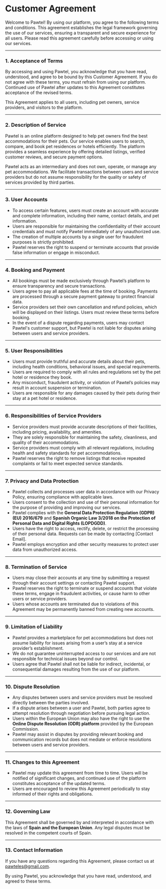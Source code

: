 # **Customer Agreement**

Welcome to Pawtel! By using our platform, you agree to the following terms and conditions. This agreement establishes the legal framework governing the use of our services, ensuring a transparent and secure experience for all users. Please read this agreement carefully before accessing or using our services.

---

### **1. Acceptance of Terms**

By accessing and using Pawtel, you acknowledge that you have read, understood, and agree to be bound by this Customer Agreement. If you do not agree with these terms, you must refrain from using our platform. Continued use of Pawtel after updates to this Agreement constitutes acceptance of the revised terms. 

This Agreement applies to all users, including pet owners, service providers, and visitors to the platform. 

---

### **2. Description of Service**

Pawtel is an online platform designed to help pet owners find the best accommodations for their pets. Our service enables users to search, compare, and book pet residences or hotels efficiently. The platform provides a seamless experience by offering detailed listings, verified customer reviews, and secure payment options.

Pawtel acts as an intermediary and does not own, operate, or manage any pet accommodations. We facilitate transactions between users and service providers but do not assume responsibility for the quality or safety of services provided by third parties.

---

### **3. User Accounts**

- To access certain features, users must create an account with accurate and complete information, including their name, contact details, and pet information.
- Users are responsible for maintaining the confidentiality of their account credentials and must notify Pawtel immediately of any unauthorized use.
- The creation of multiple accounts by a single user for fraudulent purposes is strictly prohibited.
- Pawtel reserves the right to suspend or terminate accounts that provide false information or engage in misconduct.

---

### **4. Booking and Payment**

- All bookings must be made exclusively through Pawtel’s platform to ensure transparency and secure transactions.
- Users agree to pay all applicable fees at the time of booking. Payments are processed through a secure payment gateway to protect financial data.
- Service providers set their own cancellation and refund policies, which will be displayed on their listings. Users must review these terms before booking.
- In the event of a dispute regarding payments, users may contact Pawtel's customer support, but Pawtel is not liable for disputes arising between users and service providers.

---

### **5. User Responsibilities**

- Users must provide truthful and accurate details about their pets, including health conditions, behavioral issues, and special requirements.
- Users are required to comply with all rules and regulations set by the pet hotel or residence they book.
- Any misconduct, fraudulent activity, or violation of Pawtel’s policies may result in account suspension or termination.
- Users are responsible for any damages caused by their pets during their stay at a pet hotel or residence.

---

### **6. Responsibilities of Service Providers**

- Service providers must provide accurate descriptions of their facilities, including pricing, availability, and amenities.
- They are solely responsible for maintaining the safety, cleanliness, and quality of their accommodations.
- Service providers must comply with all relevant regulations, including health and safety standards for pet accommodations.
- Pawtel reserves the right to remove listings that receive repeated complaints or fail to meet expected service standards.

---

### **7. Privacy and Data Protection**

- Pawtel collects and processes user data in accordance with our Privacy Policy, ensuring compliance with applicable laws.
- Users consent to the collection and use of their personal information for the purpose of providing and improving our services.
- Pawtel complies with the **General Data Protection Regulation (GDPR) (EU) 2016/679** and **Spanish Organic Law 3/2018 on the Protection of Personal Data and Digital Rights (LOPDGDD)**.
- Users have the right to access, rectify, delete, or restrict the processing of their personal data. Requests can be made by contacting [Contact Email].
- Pawtel employs encryption and other security measures to protect user data from unauthorized access.

---

### **8. Termination of Service**

- Users may close their accounts at any time by submitting a request through their account settings or contacting Pawtel support.
- Pawtel reserves the right to terminate or suspend accounts that violate these terms, engage in fraudulent activities, or cause harm to other users or service providers.
- Users whose accounts are terminated due to violations of this Agreement may be permanently banned from creating new accounts.

---

### **9. Limitation of Liability**

- Pawtel provides a marketplace for pet accommodations but does not assume liability for issues arising from a user’s stay at a service provider’s establishment.
- We do not guarantee uninterrupted access to our services and are not responsible for technical issues beyond our control.
- Users agree that Pawtel shall not be liable for indirect, incidental, or consequential damages resulting from the use of our platform.

---

### **10. Dispute Resolution**

- Any disputes between users and service providers must be resolved directly between the parties involved.
- If a dispute arises between a user and Pawtel, both parties agree to attempt resolution through negotiation before pursuing legal action.
- Users within the European Union may also have the right to use the **Online Dispute Resolution (ODR) platform** provided by the European Commission.
- Pawtel may assist in disputes by providing relevant booking and communication records but does not mediate or enforce resolutions between users and service providers.

---

### **11. Changes to this Agreement**

- Pawtel may update this agreement from time to time. Users will be notified of significant changes, and continued use of the platform constitutes acceptance of the updated terms.
- Users are encouraged to review this Agreement periodically to stay informed of their rights and obligations.

---

### **12. Governing Law**

This Agreement shall be governed by and interpreted in accordance with the laws of **Spain and the European Union**. Any legal disputes must be resolved in the competent courts of Spain.

---

### **13. Contact Information**

If you have any questions regarding this Agreement, please contact us at pawteles@gmail.com.

By using Pawtel, you acknowledge that you have read, understood, and agreed to these terms.

